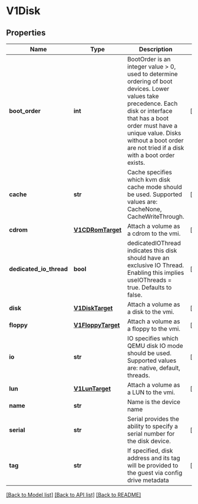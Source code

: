 # V1Disk

## Properties
Name | Type | Description | Notes
------------ | ------------- | ------------- | -------------
**boot_order** | **int** | BootOrder is an integer value &gt; 0, used to determine ordering of boot devices. Lower values take precedence. Each disk or interface that has a boot order must have a unique value. Disks without a boot order are not tried if a disk with a boot order exists. | [optional] 
**cache** | **str** | Cache specifies which kvm disk cache mode should be used. Supported values are: CacheNone, CacheWriteThrough. | [optional] 
**cdrom** | [**V1CDRomTarget**](V1CDRomTarget.md) | Attach a volume as a cdrom to the vmi. | [optional] 
**dedicated_io_thread** | **bool** | dedicatedIOThread indicates this disk should have an exclusive IO Thread. Enabling this implies useIOThreads &#x3D; true. Defaults to false. | [optional] 
**disk** | [**V1DiskTarget**](V1DiskTarget.md) | Attach a volume as a disk to the vmi. | [optional] 
**floppy** | [**V1FloppyTarget**](V1FloppyTarget.md) | Attach a volume as a floppy to the vmi. | [optional] 
**io** | **str** | IO specifies which QEMU disk IO mode should be used. Supported values are: native, default, threads. | [optional] 
**lun** | [**V1LunTarget**](V1LunTarget.md) | Attach a volume as a LUN to the vmi. | [optional] 
**name** | **str** | Name is the device name | 
**serial** | **str** | Serial provides the ability to specify a serial number for the disk device. | [optional] 
**tag** | **str** | If specified, disk address and its tag will be provided to the guest via config drive metadata | [optional] 

[[Back to Model list]](../README.md#documentation-for-models) [[Back to API list]](../README.md#documentation-for-api-endpoints) [[Back to README]](../README.md)


